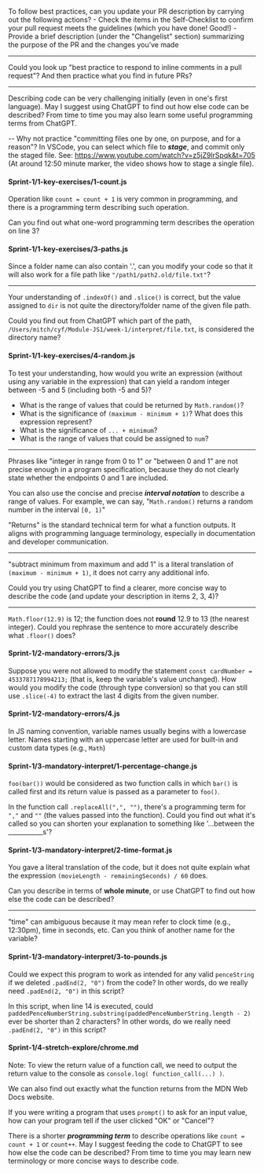 
To follow best practices, can you update your PR description by carrying out the following actions?
    - Check the items in the Self-Checklist to confirm your pull request meets the guidelines (which you have done! Good!)
    - Provide a brief description (under the "Changelist" section) summarizing the purpose of the PR and the changes you’ve made 

---

Could you look up "best practice to respond to inline comments in a pull request"? And then practice what you find in future PRs?

---

Describing code can be very challenging initially (even in one's first language). May I suggest using ChatGPT to find out how else code can be described? From time to time you may also learn some useful programming terms from ChatGPT.

--
Why not practice "committing files one by one, on purpose, and for a reason"?
In VSCode, you can select which file to ***stage***, and commit only the staged file.
See: https://www.youtube.com/watch?v=z5jZ9lrSpqk&t=705  (At around 12:50 minute marker, the video shows how to stage a single file).



#### Sprint-1/1-key-exercises/1-count.js
Operation like `count = count + 1` is very common in programming, and there is a programming term describing such operation.

Can you find out what one-word programming term describes the operation on line 3?


#### Sprint-1/1-key-exercises/3-paths.js
Since a folder name can also contain '.', can you modify your code so that it will also work for a file path like `"/path1/path2.old/file.txt"`?

---

Your understanding of `.indexOf()` and `.slice()` is correct, but the value assigned to `dir` is not quite the directory/folder name of the given file path.

Could you find out from ChatGPT which part of the path, `/Users/mitch/cyf/Module-JS1/week-1/interpret/file.txt`, is considered the directory name?

#### Sprint-1/1-key-exercises/4-random.js
To test your understanding, how would you write an expression (without using any variable in the expression) that can yield
a random integer between -5 and 5 (including both -5 and 5)?


- What is the range of values that could be returned by `Math.random()`?
- What is the significance of `(maximum - minimum + 1)`? What does this expression represent?
- What is the significance of `... + minimum`?
- What is the range of values that could be assigned to `num`?
---

Phrases like "integer in range from 0 to 1" or "between 0 and 1" are not precise enough in a program specification, because they do not clearly state whether the endpoints 0 and 1 are included.

You can also use the concise and precise ***interval notation*** to describe a range of values.
For example, we can say, "`Math.random()` returns a random number in the interval `[0, 1)`"


"Returns" is the standard technical term for what a function outputs. It aligns with programming language terminology, especially in documentation and developer communication.


---

"subtract minimum from maximum and add 1" is a literal translation of `(maximum - minimum + 1)`, it does not carry any additional info.

Could you try using ChatGPT to find a clearer, more concise way to describe the code (and update your description in items 2, 3, 4)?

---

`Math.floor(12.9)` is 12; the function does not **round** 12.9 to 13 (the nearest integer). Could you rephrase the sentence to more accurately describe what `.floor()` does?



#### Sprint-1/2-mandatory-errors/3.js
Suppose you were not allowed to modify the statement `const cardNumber = 4533787178994213;`
(that is, keep the variable's value unchanged).
How would you modify the code (through type conversion) so that you can still use `.slice(-4)` to extract the last 4 digits from the given number.

#### Sprint-1/2-mandatory-errors/4.js

In JS naming convention, variable names usually begins with a lowercase letter. Names starting with an uppercase letter are used for built-in and custom data types (e.g., `Math`)

#### Sprint-1/3-mandatory-interpret/1-percentage-change.js
`foo(bar())` would be considered as two function calls in which `bar()` is called first and its return value is passed as a parameter to `foo()`.


In the function call `.replaceAll(",", "")`, there's a programming term for `","` and `""` (the values passed into the function). Could you find out what it's called so you can shorten your explanation to something like '...between the ___________s'?


#### Sprint-1/3-mandatory-interpret/2-time-format.js

You gave a literal translation of the code, but it does not quite explain what the expression `(movieLength - remainingSeconds) / 60` does.

Can you describe in terms of **whole minute**, or use ChatGPT to find out how else the code can be described? 

----

"time" can ambiguous because it may mean refer to clock time (e.g., 12:30pm), time in seconds, etc. 
Can you think of another name for the variable?



#### Sprint-1/3-mandatory-interpret/3-to-pounds.js
Could we expect this program to work as intended for any valid `penceString` if we deleted `.padEnd(2, "0")` from the code?
In other words, do we really need `.padEnd(2, "0")` in this script?

In this script, when line 14 is executed, could `paddedPenceNumberString.substring(paddedPenceNumberString.length - 2)` ever be shorter than 2 characters? In other words, do we really need `.padEnd(2, "0")` in this script?


#### Sprint-1/4-stretch-explore/chrome.md

Note: To view the return value of a function call, we need to output the return value to the console as `console.log( function_call(...) )`.

We can also find out exactly what the function returns from the MDN Web Docs website.


If you were writing a program that uses `prompt()` to ask for an input value, how can 
your program tell if the user clicked "OK" or "Cancel"?



There is a shorter ***programming term*** to describe operations like `count = count + 1` or `count++`. 
May I suggest feeding the code to ChatGPT to see how else the code can be described? 
From time to time you may learn new terminology or more concise ways to describe code.
